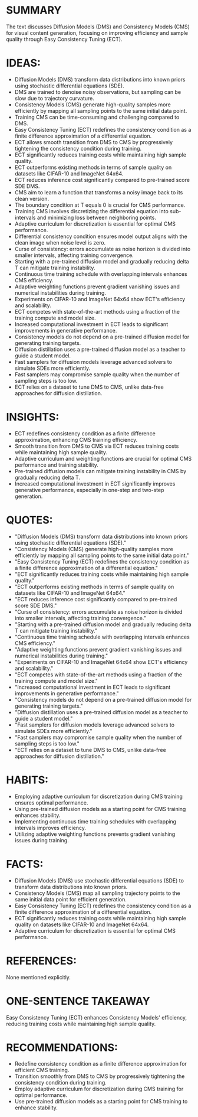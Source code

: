 # SUMMARY
The text discusses Diffusion Models (DMS) and Consistency Models (CMS) for visual content generation, focusing on improving efficiency and sample quality through Easy Consistency Tuning (ECT).

# IDEAS:
- Diffusion Models (DMS) transform data distributions into known priors using stochastic differential equations (SDE).
- DMS are trained to denoise noisy observations, but sampling can be slow due to trajectory curvature.
- Consistency Models (CMS) generate high-quality samples more efficiently by mapping all sampling points to the same initial data point.
- Training CMS can be time-consuming and challenging compared to DMS.
- Easy Consistency Tuning (ECT) redefines the consistency condition as a finite difference approximation of a differential equation.
- ECT allows smooth transition from DMS to CMS by progressively tightening the consistency condition during training.
- ECT significantly reduces training costs while maintaining high sample quality.
- ECT outperforms existing methods in terms of sample quality on datasets like CIFAR-10 and ImageNet 64x64.
- ECT reduces inference cost significantly compared to pre-trained score SDE DMS.
- CMS aim to learn a function that transforms a noisy image back to its clean version.
- The boundary condition at T equals 0 is crucial for CMS performance.
- Training CMS involves discretizing the differential equation into sub-intervals and minimizing loss between neighboring points.
- Adaptive curriculum for discretization is essential for optimal CMS performance.
- Differential consistency condition ensures model output aligns with the clean image when noise level is zero.
- Curse of consistency: errors accumulate as noise horizon is divided into smaller intervals, affecting training convergence.
- Starting with a pre-trained diffusion model and gradually reducing delta T can mitigate training instability.
- Continuous time training schedule with overlapping intervals enhances CMS efficiency.
- Adaptive weighting functions prevent gradient vanishing issues and numerical instabilities during training.
- Experiments on CIFAR-10 and ImageNet 64x64 show ECT's efficiency and scalability.
- ECT competes with state-of-the-art methods using a fraction of the training compute and model size.
- Increased computational investment in ECT leads to significant improvements in generative performance.
- Consistency models do not depend on a pre-trained diffusion model for generating training targets.
- Diffusion distillation uses a pre-trained diffusion model as a teacher to guide a student model.
- Fast samplers for diffusion models leverage advanced solvers to simulate SDEs more efficiently.
- Fast samplers may compromise sample quality when the number of sampling steps is too low.
- ECT relies on a dataset to tune DMS to CMS, unlike data-free approaches for diffusion distillation.

# INSIGHTS:
- ECT redefines consistency condition as a finite difference approximation, enhancing CMS training efficiency.
- Smooth transition from DMS to CMS via ECT reduces training costs while maintaining high sample quality.
- Adaptive curriculum and weighting functions are crucial for optimal CMS performance and training stability.
- Pre-trained diffusion models can mitigate training instability in CMS by gradually reducing delta T.
- Increased computational investment in ECT significantly improves generative performance, especially in one-step and two-step generation.

# QUOTES:
- "Diffusion Models (DMS) transform data distributions into known priors using stochastic differential equations (SDE)."
- "Consistency Models (CMS) generate high-quality samples more efficiently by mapping all sampling points to the same initial data point."
- "Easy Consistency Tuning (ECT) redefines the consistency condition as a finite difference approximation of a differential equation."
- "ECT significantly reduces training costs while maintaining high sample quality."
- "ECT outperforms existing methods in terms of sample quality on datasets like CIFAR-10 and ImageNet 64x64."
- "ECT reduces inference cost significantly compared to pre-trained score SDE DMS."
- "Curse of consistency: errors accumulate as noise horizon is divided into smaller intervals, affecting training convergence."
- "Starting with a pre-trained diffusion model and gradually reducing delta T can mitigate training instability."
- "Continuous time training schedule with overlapping intervals enhances CMS efficiency."
- "Adaptive weighting functions prevent gradient vanishing issues and numerical instabilities during training."
- "Experiments on CIFAR-10 and ImageNet 64x64 show ECT's efficiency and scalability."
- "ECT competes with state-of-the-art methods using a fraction of the training compute and model size."
- "Increased computational investment in ECT leads to significant improvements in generative performance."
- "Consistency models do not depend on a pre-trained diffusion model for generating training targets."
- "Diffusion distillation uses a pre-trained diffusion model as a teacher to guide a student model."
- "Fast samplers for diffusion models leverage advanced solvers to simulate SDEs more efficiently."
- "Fast samplers may compromise sample quality when the number of sampling steps is too low."
- "ECT relies on a dataset to tune DMS to CMS, unlike data-free approaches for diffusion distillation."

# HABITS:
- Employing adaptive curriculum for discretization during CMS training ensures optimal performance.
- Using pre-trained diffusion models as a starting point for CMS training enhances stability.
- Implementing continuous time training schedules with overlapping intervals improves efficiency.
- Utilizing adaptive weighting functions prevents gradient vanishing issues during training.

# FACTS:
- Diffusion Models (DMS) use stochastic differential equations (SDE) to transform data distributions into known priors.
- Consistency Models (CMS) map all sampling trajectory points to the same initial data point for efficient generation.
- Easy Consistency Tuning (ECT) redefines the consistency condition as a finite difference approximation of a differential equation.
- ECT significantly reduces training costs while maintaining high sample quality on datasets like CIFAR-10 and ImageNet 64x64.
- Adaptive curriculum for discretization is essential for optimal CMS performance.

# REFERENCES:
None mentioned explicitly.

# ONE-SENTENCE TAKEAWAY
Easy Consistency Tuning (ECT) enhances Consistency Models' efficiency, reducing training costs while maintaining high sample quality.

# RECOMMENDATIONS:
- Redefine consistency condition as a finite difference approximation for efficient CMS training.
- Transition smoothly from DMS to CMS by progressively tightening the consistency condition during training.
- Employ adaptive curriculum for discretization during CMS training for optimal performance.
- Use pre-trained diffusion models as a starting point for CMS training to enhance stability.